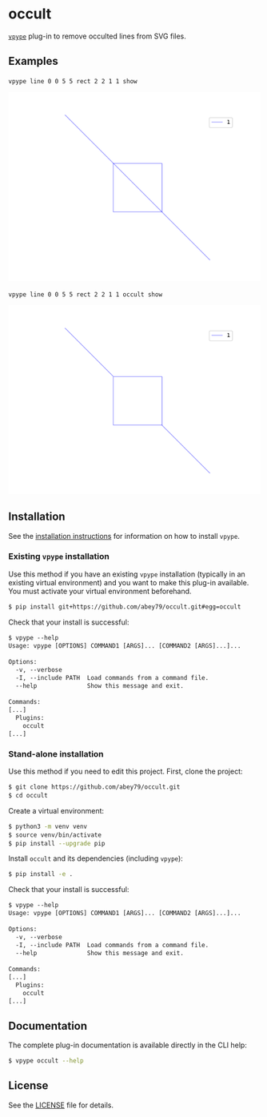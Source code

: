 # occult

[`vpype`](https://github.com/abey79/vpype) plug-in to remove occulted lines from SVG files.


## Examples

`vpype line 0 0 5 5 rect 2 2 1 1 show`

![example1](img/example1.png)


`vpype line 0 0 5 5 rect 2 2 1 1 occult show`

![example2](img/example2.png)



## Installation

See the [installation instructions](https://github.com/abey79/vpype/blob/master/INSTALL.md) for information on how
to install `vpype`.


### Existing `vpype` installation

Use this method if you have an existing `vpype` installation (typically in an existing virtual environment) and you
want to make this plug-in available. You must activate your virtual environment beforehand.

```bash
$ pip install git+https://github.com/abey79/occult.git#egg=occult
```

Check that your install is successful:

```
$ vpype --help
Usage: vpype [OPTIONS] COMMAND1 [ARGS]... [COMMAND2 [ARGS]...]...

Options:
  -v, --verbose
  -I, --include PATH  Load commands from a command file.
  --help              Show this message and exit.

Commands:
[...]
  Plugins:
    occult
[...]
```

### Stand-alone installation

Use this method if you need to edit this project. First, clone the project:

```bash
$ git clone https://github.com/abey79/occult.git
$ cd occult
```

Create a virtual environment:

```bash
$ python3 -m venv venv
$ source venv/bin/activate
$ pip install --upgrade pip
```

Install `occult` and its dependencies (including `vpype`):

```bash
$ pip install -e .
```

Check that your install is successful:

```
$ vpype --help
Usage: vpype [OPTIONS] COMMAND1 [ARGS]... [COMMAND2 [ARGS]...]...

Options:
  -v, --verbose
  -I, --include PATH  Load commands from a command file.
  --help              Show this message and exit.

Commands:
[...]
  Plugins:
    occult
[...]
```


## Documentation

The complete plug-in documentation is available directly in the CLI help:

```bash
$ vpype occult --help
```


## License

See the [LICENSE](LICENSE) file for details.